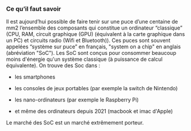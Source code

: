### Ce qu’il faut savoir

Il est aujourd’hui possible de faire tenir sur une puce d’une centaine de mm2
l’ensemble des
composants qui constitue un ordinateur “classique” (CPU, RAM, circuit graphique (GPU)
(équivalent à la carte graphique dans un PC) et circuits radio (Wifi et Bluetooth)). Ces puces
sont souvent appelées “système sur puce” en français, "system on a chip" en anglais
(abréviation "SoC"). Les SoC sont conçus pour consommer beaucoup moins d'énergie qu'un
système classique (à puissance de calcul équivalente).
On trouve des Soc dans :

- les smartphones

- les consoles de jeux portables (par exemple la switch de Nintendo)

- les nano-ordinateurs (par exemple le Raspberry Pi)

- et même des ordinateurs depuis 2021 (macbook et imac d'Apple)

Le marché des SoC est un marché extrêmement porteur.



